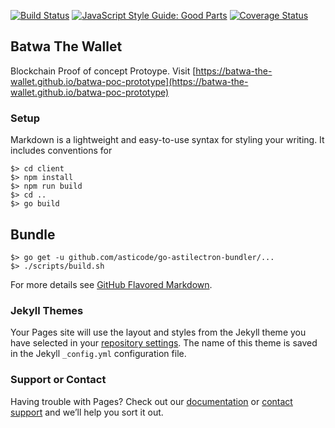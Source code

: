 [![Build Status](https://travis-ci.org/batwa-the-wallet/batwa-poc-prototype.png?branch=master)](https://travis-ci.org/Batwa-the-wallet/batwa-poc-prototype)
[![JavaScript Style Guide: Good Parts](https://img.shields.io/badge/code%20style-goodparts-brightgreen.svg?style=flat)](https://github.com/dwyl/goodparts "JavaScript The Good Parts")
[![Coverage Status](https://coveralls.io/repos/Batwa-the-wallet/batwa-poc-prototype/badge.svg?branch=master)](https://coveralls.io/r/Batwa-the-wallet/batwa-poc-prototype?branch=master)


## Batwa The Wallet

Blockchain Proof of concept Protoype. Visit 
[https://batwa-the-wallet.github.io/batwa-poc-prototype](https://batwa-the-wallet.github.io/batwa-poc-prototype)


### Setup

Markdown is a lightweight and easy-to-use syntax for styling your writing. It includes conventions for

```
$> cd client
$> npm install
$> npm run build
$> cd ..
$> go build
```
## Bundle

```
$> go get -u github.com/asticode/go-astilectron-bundler/...
$> ./scripts/build.sh
```
For more details see [GitHub Flavored Markdown](https://guides.github.com/features/mastering-markdown/).

### Jekyll Themes

Your Pages site will use the layout and styles from the Jekyll theme you have selected in your [repository settings](https://github.com/Batwa-the-wallet/batwa-the-wallet/settings). The name of this theme is saved in the Jekyll `_config.yml` configuration file.

### Support or Contact

Having trouble with Pages? Check out our [documentation](https://help.github.com/categories/github-pages-basics/) or [contact support](https://github.com/contact) and we’ll help you sort it out.
